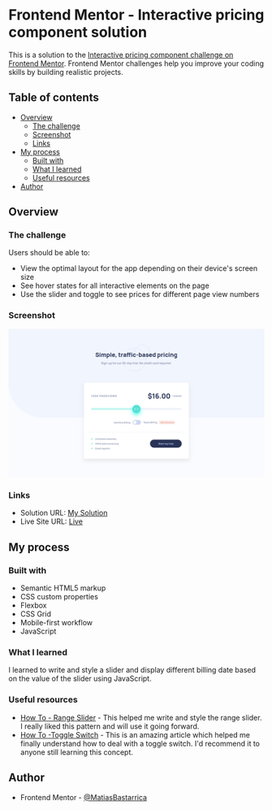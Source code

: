 # Frontend Mentor - Interactive pricing component solution

This is a solution to the [Interactive pricing component challenge on Frontend Mentor](https://www.frontendmentor.io/challenges/interactive-pricing-component-t0m8PIyY8). Frontend Mentor challenges help you improve your coding skills by building realistic projects.

## Table of contents

- [Overview](#overview)
  - [The challenge](#the-challenge)
  - [Screenshot](#screenshot)
  - [Links](#links)
- [My process](#my-process)
  - [Built with](#built-with)
  - [What I learned](#what-i-learned)
  - [Useful resources](#useful-resources)
- [Author](#author)

## Overview

### The challenge

Users should be able to:

- View the optimal layout for the app depending on their device's screen size
- See hover states for all interactive elements on the page
- Use the slider and toggle to see prices for different page view numbers

### Screenshot

![](./screenshot.png)

### Links

- Solution URL: [My Solution](https://www.frontendmentor.io/solutions/interactive-pricing-component-mb-btqrFgt7ko)
- Live Site URL: [Live](https://matiasbastarrica.github.io/interactive-pricing-component/)

## My process

### Built with

- Semantic HTML5 markup
- CSS custom properties
- Flexbox
- CSS Grid
- Mobile-first workflow
- JavaScript

### What I learned

I learned to write and style a slider and display different billing date based on the value of the slider using JavaScript.

### Useful resources

- [How To - Range Slider](https://www.w3schools.com/howto/howto_js_rangeslider.asp) - This helped me write and style the range slider. I really liked this pattern and will use it going forward.
- [How To -Toggle Switch](https://www.w3schools.com/howto/howto_css_switch.asp) - This is an amazing article which helped me finally understand how to deal with a toggle switch. I'd recommend it to anyone still learning this concept.

## Author

- Frontend Mentor - [@MatiasBastarrica](https://www.frontendmentor.io/profile/MatiasBastarrica)
